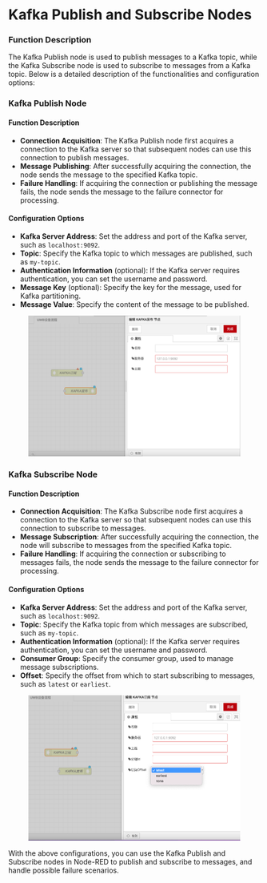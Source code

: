 # Kafka Publish and Subscribe Nodes

### Function Description

The Kafka Publish node is used to publish messages to a Kafka topic, while the Kafka Subscribe node is used to subscribe to messages from a Kafka topic. Below is a detailed description of the functionalities and configuration options:

### Kafka Publish Node

#### **Function Description**

* **Connection Acquisition**: The Kafka Publish node first acquires a connection to the Kafka server so that subsequent nodes can use this connection to publish messages.
* **Message Publishing**: After successfully acquiring the connection, the node sends the message to the specified Kafka topic.
* **Failure Handling**: If acquiring the connection or publishing the message fails, the node sends the message to the failure connector for processing.

#### **Configuration Options**

* **Kafka Server Address**: Set the address and port of the Kafka server, such as `localhost:9092`.
* **Topic**: Specify the Kafka topic to which messages are published, such as `my-topic`.
* **Authentication Information** (optional): If the Kafka server requires authentication, you can set the username and password.
* **Message Key** (optional): Specify the key for the message, used for Kafka partitioning.
* **Message Value**: Specify the content of the message to be published.

<figure><img src="../.gitbook/assets/kafka发布.png" alt=""><figcaption></figcaption></figure>

### Kafka Subscribe Node

#### **Function Description**

* **Connection Acquisition**: The Kafka Subscribe node first acquires a connection to the Kafka server so that subsequent nodes can use this connection to subscribe to messages.
* **Message Subscription**: After successfully acquiring the connection, the node will subscribe to messages from the specified Kafka topic.
* **Failure Handling**: If acquiring the connection or subscribing to messages fails, the node sends the message to the failure connector for processing.

#### **Configuration Options**

* **Kafka Server Address**: Set the address and port of the Kafka server, such as `localhost:9092`.
* **Topic**: Specify the Kafka topic from which messages are subscribed, such as `my-topic`.
* **Authentication Information** (optional): If the Kafka server requires authentication, you can set the username and password.
* **Consumer Group**: Specify the consumer group, used to manage message subscriptions.
* **Offset**: Specify the offset from which to start subscribing to messages, such as `latest` or `earliest`.

<figure><img src="../.gitbook/assets/kafka订阅.png" alt=""><figcaption></figcaption></figure>

With the above configurations, you can use the Kafka Publish and Subscribe nodes in Node-RED to publish and subscribe to messages, and handle possible failure scenarios.
